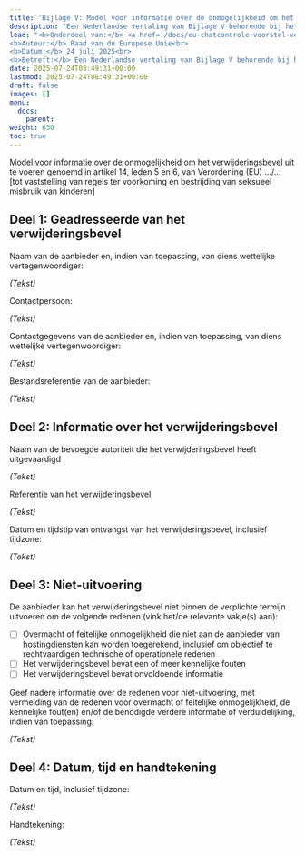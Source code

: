 ```yaml
---
title: 'Bijlage V: Model voor informatie over de onmogelijkheid om het verwijderingsbevel uit te voeren'
description: "Een Nederlandse vertaling van Bijlage V behorende bij het wetsvoorstel van de Europese Unie (versie van juli 2025) om vrijwel alle elektronische communicatie van alle mensen in EU-landen te controleren."
lead: "<b>Onderdeel van:</b> <a href='/docs/eu-chatcontrole-voorstel-versie-juli-2025/'><i>Voorstel voor een verordening van het Europees Parlement ...</i></a><br> 
<b>Auteur:</b> Raad van de Europese Unie<br> 
<b>Datum:</b> 24 juli 2025<br>
<b>Betreft:</b> Een Nederlandse vertaling van Bijlage V behorende bij het wetsvoorstel van de Europese Unie (versie van juli 2025) om vrijwel alle elektronische communicatie van alle mensen in EU-landen te controleren."
date: 2025-07-24T08:49:31+00:00
lastmod: 2025-07-24T08:49:31+00:00
draft: false
images: []
menu:
  docs:
    parent: 
weight: 630
toc: true
---
```


Model voor informatie over de onmogelijkheid om het verwijderingsbevel uit te voeren genoemd in artikel 14, leden 5 en 6, van Verordening (EU) .../... [tot vaststelling van regels ter voorkoming en bestrijding van seksueel misbruik van kinderen]

## Deel 1: Geadresseerde van het verwijderingsbevel

Naam van de aanbieder en, indien van toepassing, van diens wettelijke vertegenwoordiger:

*(Tekst)*

Contactpersoon:

*(Tekst)*

Contactgegevens van de aanbieder en, indien van toepassing, van diens wettelijke vertegenwoordiger:

*(Tekst)*

Bestandsreferentie van de aanbieder:

*(Tekst)*

## Deel 2: Informatie over het verwijderingsbevel

Naam van de bevoegde autoriteit die het verwijderingsbevel heeft uitgevaardigd

*(Tekst)*

Referentie van het verwijderingsbevel

*(Tekst)*

Datum en tijdstip van ontvangst van het verwijderingsbevel, inclusief tijdzone:

*(Tekst)*

## Deel 3: Niet-uitvoering

De aanbieder kan het verwijderingsbevel niet binnen de verplichte termijn uitvoeren om de volgende redenen (vink het/de relevante vakje(s) aan):

- ☐ Overmacht of feitelijke onmogelijkheid die niet aan de aanbieder van hostingdiensten kan worden toegerekend, inclusief om objectief te rechtvaardigen technische of operationele redenen
- ☐ Het verwijderingsbevel bevat een of meer kennelijke fouten
- ☐ Het verwijderingsbevel bevat onvoldoende informatie

Geef nadere informatie over de redenen voor niet-uitvoering, met vermelding van de redenen voor overmacht of feitelijke onmogelijkheid, de kennelijke fout(en) en/of de benodigde verdere informatie of verduidelijking, indien van toepassing:

*(Tekst)*

## Deel 4: Datum, tijd en handtekening

Datum en tijd, inclusief tijdzone:

*(Tekst)*

Handtekening:

*(Tekst)*